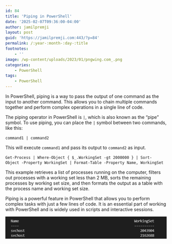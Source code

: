 ```yaml
---
id: 84
title: 'Piping in PowerShell'
date: '2025-02-07T09:36:00-04:00'
author: jamilpremji
layout: post
guid: 'https://jamilpremji.com:443/?p=84'
permalink: /:year-:month-:day-:title
footnotes:
    - ''
image: /wp-content/uploads/2023/01/pngwing.com_.png
categories:
    - PowerShell
tags:
    - PowerShell
---
```


In PowerShell, piping is a way to pass the output of one command as the input to another command. This allows you to chain multiple commands together and perform complex operations in a single line of code.

The piping operator in PowerShell is `|`, which is also known as the “pipe” symbol. To use piping, you can place the `|` symbol between two commands, like this:

```
command1 | command2
```

This will execute `command1` and pass its output to `command2` as input.

```
Get-Process | Where-Object { $_.WorkingSet -gt 2000000 } | Sort-Object -Property WorkingSet | Format-Table -Property Name, WorkingSet
```

This example retrieves a list of processes running on the computer, filters out processes with a working set less than 2 MB, sorts the remaining processes by working set size, and then formats the output as a table with the process name and working set size.

Piping is a powerful feature in PowerShell that allows you to perform complex tasks with just a few lines of code. It is an essential part of working with PowerShell and is widely used in scripts and interactive sessions.

![](assets/images/2022-12-piping.png)